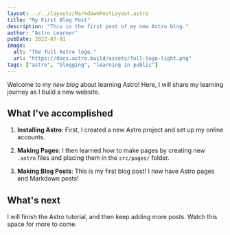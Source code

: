 ```yaml
---
layout: ../../layouts/MarkdownPostLayout.astro
title: "My First Blog Post"
description: "This is the first post of my new Astro blog."
author: "Astro Learner"
pubDate: 2022-07-01
image:
  alt: "The full Astro logo."
  url: "https://docs.astro.build/assets/full-logo-light.png"
tags: ["astro", "blogging", "learning in public"]
---
```


Welcome to my _new blog_ about learning Astro! Here, I will share my learning journey as I build a new website.

## What I've accomplished

1. **Installing Astro**: First, I created a new Astro project and set up my online accounts.

2. **Making Pages**: I then learned how to make pages by creating new `.astro` files and placing them in the `src/pages/` folder.

3. **Making Blog Posts**: This is my first blog post! I now have Astro pages and Markdown posts!

## What's next

I will finish the Astro tutorial, and then keep adding more posts. Watch this space for more to come.
